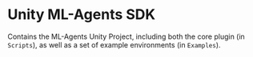 # Unity ML-Agents SDK

Contains the ML-Agents Unity Project, including
both the core plugin (in `Scripts`), as well as a set
of example environments (in `Examples`).